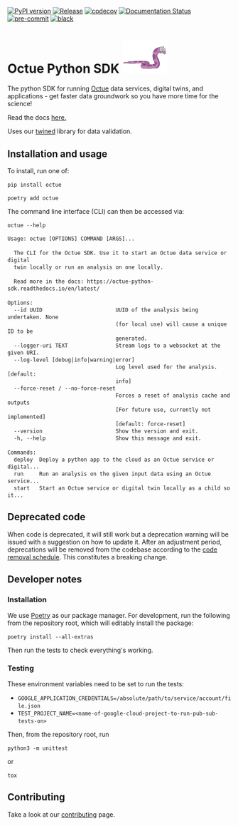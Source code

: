 [![PyPI version](https://badge.fury.io/py/octue.svg)](https://badge.fury.io/py/octue)
[![Release](https://github.com/octue/octue-sdk-python/actions/workflows/release.yml/badge.svg)](https://github.com/octue/octue-sdk-python/actions/workflows/release.yml)
[![codecov](https://codecov.io/gh/octue/octue-sdk-python/branch/main/graph/badge.svg?token=4KdR7fmwcT)](https://codecov.io/gh/octue/octue-sdk-python)
[![Documentation Status](https://readthedocs.org/projects/octue-python-sdk/badge/?version=latest)](https://octue-python-sdk.readthedocs.io/en/latest/?badge=latest)
[![pre-commit](https://img.shields.io/badge/pre--commit-enabled-brightgreen?logo=pre-commit&logoColor=white)](https://github.com/pre-commit/pre-commit)
[![black](https://img.shields.io/badge/code%20style-black-000000.svg)](https://github.com/ambv/black)

# Octue Python SDK <img src="./docs/source/images/213_purple-fruit-snake-transparent.gif" alt="Purple Fruit Snake" width="100"/></span>

The python SDK for running [Octue](https://octue.com) data services, digital twins, and applications - get faster data
groundwork so you have more time for the science!

Read the docs [here.](https://octue-python-sdk.readthedocs.io/en/latest/)

Uses our [twined](https://twined.readthedocs.io/en/latest/) library for data validation.

## Installation and usage
To install, run one of:
```shell
pip install octue
```

```shell
poetry add octue
```

The command line interface (CLI) can then be accessed via:
```shell
octue --help
```

```text
Usage: octue [OPTIONS] COMMAND [ARGS]...

  The CLI for the Octue SDK. Use it to start an Octue data service or digital
  twin locally or run an analysis on one locally.

  Read more in the docs: https://octue-python-sdk.readthedocs.io/en/latest/

Options:
  --id UUID                       UUID of the analysis being undertaken. None
                                  (for local use) will cause a unique ID to be
                                  generated.
  --logger-uri TEXT               Stream logs to a websocket at the given URI.
  --log-level [debug|info|warning|error]
                                  Log level used for the analysis.  [default:
                                  info]
  --force-reset / --no-force-reset
                                  Forces a reset of analysis cache and outputs
                                  [For future use, currently not implemented]
                                  [default: force-reset]
  --version                       Show the version and exit.
  -h, --help                      Show this message and exit.

Commands:
  deploy  Deploy a python app to the cloud as an Octue service or digital...
  run     Run an analysis on the given input data using an Octue service...
  start   Start an Octue service or digital twin locally as a child so it...
```

## Deprecated code
When code is deprecated, it will still work but a deprecation warning will be issued with a suggestion on how to update
it. After an adjustment period, deprecations will be removed from the codebase according to the [code removal schedule](https://github.com/octue/octue-sdk-python/issues/415).
This constitutes a breaking change.

## Developer notes

### Installation
We use [Poetry](https://python-poetry.org/) as our package manager. For development, run the following from the
repository root, which will editably install the package:

```shell
poetry install --all-extras
```

Then run the tests to check everything's working.

### Testing
These environment variables need to be set to run the tests:
* `GOOGLE_APPLICATION_CREDENTIALS=/absolute/path/to/service/account/file.json`
* `TEST_PROJECT_NAME=<name-of-google-cloud-project-to-run-pub-sub-tests-on>`

Then, from the repository root, run
```shell
python3 -m unittest
```
or
```shell
tox
```

## Contributing
Take a look at our [contributing](/docs/contributing.md) page.
